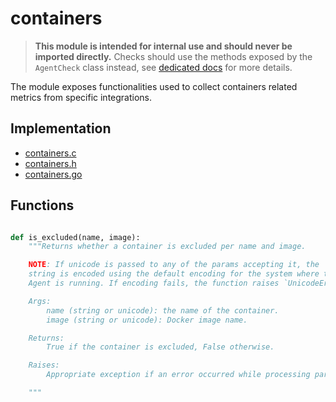 # containers

> **This module is intended for internal use and should never be imported directly.**
> Checks should use the methods exposed by the `AgentCheck` class instead, see
> [dedicated docs](https://datadoghq.dev/integrations-core/base/about/) for
> more details.

The module exposes functionalities used to collect containers related metrics
from specific integrations.

## Implementation

* [containers.c](/rtloader/common/builtins/containers.c)
* [containers.h](/rtloader/common/builtins/containers.h)
* [containers.go](/pkg/collector/python/containers.go)

## Functions

```python

def is_excluded(name, image):
    """Returns whether a container is excluded per name and image.

    NOTE: If unicode is passed to any of the params accepting it, the
    string is encoded using the default encoding for the system where the
    Agent is running. If encoding fails, the function raises `UnicodeError`.

    Args:
        name (string or unicode): the name of the container.
        image (string or unicode): Docker image name.

    Returns:
        True if the container is excluded, False otherwise.

    Raises:
        Appropriate exception if an error occurred while processing params.

    """
